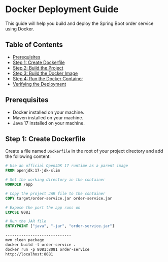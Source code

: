 # Docker Deployment Guide

This guide will help you build and deploy the Spring Boot order service using Docker.

## Table of Contents

- [Prerequisites](#prerequisites)
- [Step 1: Create Dockerfile](#step-1-create-dockerfile)
- [Step 2: Build the Project](#step-2-build-the-project)
- [Step 3: Build the Docker Image](#step-3-build-the-docker-image)
- [Step 4: Run the Docker Container](#step-4-run-the-docker-container)
- [Verifying the Deployment](#verifying-the-deployment)

## Prerequisites

- Docker installed on your machine.
- Maven installed on your machine.
- Java 17 installed on your machine.

## Step 1: Create Dockerfile

Create a file named `Dockerfile` in the root of your project directory and add the following content:

```Dockerfile
# Use an official OpenJDK 17 runtime as a parent image
FROM openjdk:17-jdk-slim

# Set the working directory in the container
WORKDIR /app

# Copy the project JAR file to the container
COPY target/order-service.jar order-service.jar

# Expose the port the app runs on
EXPOSE 8081

# Run the JAR file
ENTRYPOINT ["java", "-jar", "order-service.jar"]

-----------------------------
mvn clean package
docker build -t order-service .
docker run -p 8081:8081 order-service
http://localhost:8081




